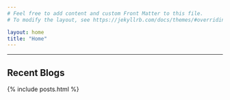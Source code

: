 ```yaml
---
# Feel free to add content and custom Front Matter to this file.
# To modify the layout, see https://jekyllrb.com/docs/themes/#overriding-theme-defaults

layout: home
title: "Home"
---
```



<hr />
<h2>Recent Blogs</h2>
{% include posts.html %}
